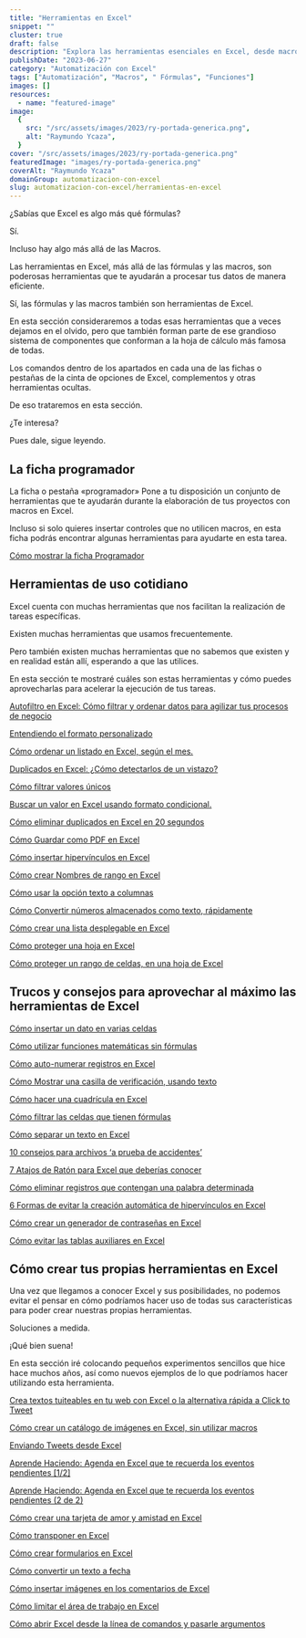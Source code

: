 ```yaml
---
title: "Herramientas en Excel"
snippet: ""
cluster: true
draft: false
description: "Explora las herramientas esenciales en Excel, desde macros hasta funciones avanzadas. Optimiza tus tareas diarias con estas herramientas poderosas."
publishDate: "2023-06-27"
category: "Automatización con Excel"
tags: ["Automatización", "Macros", " Fórmulas", "Funciones"]
images: []
resources:
  - name: "featured-image"
image:
  {
    src: "/src/assets/images/2023/ry-portada-generica.png",
    alt: "Raymundo Ycaza",
  }
cover: "/src/assets/images/2023/ry-portada-generica.png"
featuredImage: "images/ry-portada-generica.png"
coverAlt: "Raymundo Ycaza"
domainGroup: automatizacion-con-excel
slug: automatizacion-con-excel/herramientas-en-excel
---
```


¿Sabías que Excel es algo más qué fórmulas?

Sí.

Incluso hay algo más allá de las Macros.

Las herramientas en Excel, más allá de las fórmulas y las macros, son poderosas herramientas que te ayudarán a procesar tus datos de manera eficiente.

Sí, las fórmulas y las macros también son herramientas de Excel.

En esta sección consideraremos a todas esas herramientas que a veces dejamos en el olvido, pero que también forman parte de ese grandioso sistema de componentes que conforman a la hoja de cálculo más famosa de todas.

Los comandos dentro de los apartados en cada una de las fichas o pestañas de la cinta de opciones de Excel, complementos y otras herramientas ocultas.

De eso trataremos en esta sección.

¿Te interesa?

Pues dale, sigue leyendo.

## La ficha programador

La ficha o pestaña «programador» Pone a tu disposición un conjunto de herramientas que te ayudarán durante la elaboración de tus proyectos con macros en Excel.

Incluso si solo quieres insertar controles que no utilicen macros, en esta ficha podrás encontrar algunas herramientas para ayudarte en esta tarea.

[Cómo mostrar la ficha Programador](/blog/automatizacion-con-excel/ficha-programador/)

## Herramientas de uso cotidiano

Excel cuenta con muchas herramientas que nos facilitan la realización de tareas específicas.

Existen muchas herramientas que usamos frecuentemente.

Pero también existen muchas herramientas que no sabemos que existen y en realidad están allí, esperando a que las utilices.

En esta sección te mostraré cuáles son estas herramientas y cómo puedes aprovecharlas para acelerar la ejecución de tus tareas.

[Autofiltro en Excel: Cómo filtrar y ordenar datos para agilizar tus procesos de negocio](/blog/automatizacion-con-excel/autofiltro-en-excel/)

[Entendiendo el formato personalizado](/blog/automatizacion-con-excel/formato-personalizado/)

[Cómo ordenar un listado en Excel, según el mes.](/blog/automatizacion-con-excel/como-ordenar-un-listado-en-excel/)

[Duplicados en Excel: ¿Cómo detectarlos de un vistazo?](/blog/automatizacion-con-excel/duplicados-en-excel/)

[Cómo filtrar valores únicos](/blog/automatizacion-con-excel/filtrar-valores-unicos/)

[Buscar un valor en Excel usando formato condicional.](/blog/automatizacion-con-excel/formato-condicional/)

[Cómo eliminar duplicados en Excel en 20 segundos](/blog/automatizacion-con-excel/eliminar-duplicados-en-excel/)

[Cómo Guardar como PDF en Excel](/blog/automatizacion-con-excel/guardar-como-pdf/)

[Cómo insertar hipervínculos en Excel](/blog/automatizacion-con-excel/insertar-hipervinculos-en-excel/)

[Cómo crear Nombres de rango en Excel](/blog/automatizacion-con-excel/nombres-de-rango-en-excel/)

[Cómo usar la opción texto a columnas](/blog/automatizacion-con-excel/texto-en-columna/)

[Cómo Convertir números almacenados como texto, rápidamente](/blog/automatizacion-con-excel/numeros-almacenados-como-texto/)

[Cómo crear una lista desplegable en Excel](/blog/automatizacion-con-excel/crear-una-lista-desplegable-en-excel/)

[Cómo proteger una hoja en Excel](/blog/automatizacion-con-excel/proteger-una-hoja-en-excel/)

[Cómo proteger un rango de celdas, en una hoja de Excel](/blog/automatizacion-con-excel/proteger-un-rango-de-celdas/)

## Trucos y consejos para aprovechar al máximo las herramientas de Excel

[Cómo insertar un dato en varias celdas](/blog/automatizacion-con-excel/insertar-un-dato-en-varias-celdas/)

[Cómo utilizar funciones matemáticas sin fórmulas](/blog/automatizacion-con-excel/operaciones-matematicas/)

[Cómo auto-numerar registros en Excel](/blog/automatizacion-con-excel/auto-numerar-registros-en-excel/)

[Cómo Mostrar una casilla de verificación, usando texto](/blog/automatizacion-con-excel/casilla-de-verificacion/)

[Cómo hacer una cuadrícula en Excel](/blog/automatizacion-con-excel/como-hacer-una-cuadricula-en-excel/)

[Cómo filtrar las celdas que tienen fórmulas](/blog/automatizacion-con-excel/filtrar-celdas-con-formulas/)

[Cómo separar un texto en Excel](/blog/automatizacion-con-excel/separar-un-texto-en-excel/)

[10 consejos para archivos ‘a prueba de accidentes’](/blog/automatizacion-con-excel/accidentes-en-excel/)

[7 Atajos de Ratón para Excel que deberías conocer](/blog/automatizacion-con-excel/atajos-de-raton/)

[Cómo eliminar registros que contengan una palabra determinada](/blog/automatizacion-con-excel/eliminar-registros/)

[6 Formas de evitar la creación automática de hipervínculos en Excel](/blog/automatizacion-con-excel/creacion-automatica-de-hipervinculos/)

[Cómo crear un generador de contraseñas en Excel](/blog/automatizacion-con-excel/generador-de-contrasenas-en-excel/)

[Cómo evitar las tablas auxiliares en Excel](/blog/automatizacion-con-excel/tablas-auxiliares/)

## Cómo crear tus propias herramientas en Excel

Una vez que llegamos a conocer Excel y sus posibilidades, no podemos evitar el pensar en cómo podríamos hacer uso de todas sus características para poder crear nuestras propias herramientas.

Soluciones a medida.

¡Qué bien suena!

En esta sección iré colocando pequeños experimentos sencillos que hice hace muchos años, así como nuevos ejemplos de lo que podríamos hacer utilizando esta herramienta.

[Crea textos tuiteables en tu web con Excel o la alternativa rápida a Click to Tweet](/blog/automatizacion-con-excel/click-to-tweet/)

[Cómo crear un catálogo de imágenes en Excel, sin utilizar macros](/blog/automatizacion-con-excel/catalogo-de-imagenes-en-excel/)

[Enviando Tweets desde Excel](/blog/automatizacion-con-excel/tuits-desde-excel/)

[Aprende Haciendo: Agenda en Excel que te recuerda los eventos pendientes \[1/2\]](/blog/automatizacion-con-excel/agenda-en-excel-1-de-2/)

[Aprende Haciendo: Agenda en Excel que te recuerda los eventos pendientes (2 de 2)](/blog/automatizacion-con-excel/agenda-en-excel-2-de-2/)

[Cómo crear una tarjeta de amor y amistad en Excel](/blog/automatizacion-con-excel/dia-del-amor-y-la-amistad/)

[Cómo transponer en Excel](/blog/automatizacion-con-excel/como-transponer-en-excel/)

[Cómo crear formularios en Excel](/blog/automatizacion-con-excel/como-crear-formularios-en-excel-2010/)

[Cómo convertir un texto a fecha](/blog/automatizacion-con-excel/convertir-un-texto-a-fecha/)

[Cómo insertar imágenes en los comentarios de Excel](/blog/automatizacion-con-excel/insertar-imagenes-en-comentarios/)

[Cómo limitar el área de trabajo en Excel](/blog/automatizacion-con-excel/area-de-trabajo-en-excel/)

[Cómo abrir Excel desde la línea de comandos y pasarle argumentos](/blog/automatizacion-con-excel/abrir-excel-desde-linea-de-comandos/)
